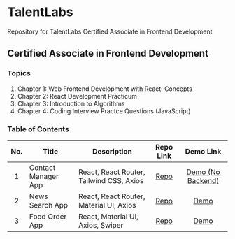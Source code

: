 # TalentLabs

Repository for TalentLabs Certified Associate in Frontend Development

## Certified Associate in Frontend Development

### Topics

1. Chapter 1: Web Frontend Development with React: Concepts
2. Chapter 2: React Development Practicum
3. Chapter 3: Introduction to Algorithms
4. Chapter 4: Coding Interview Practce Questions (JavaScript)

### Table of Contents

| No. | Title               | Description                              |                                                                                         Repo Link                                                                                          |                         Demo Link                         |
| :-: | ------------------- | ---------------------------------------- | :----------------------------------------------------------------------------------------------------------------------------------------------------------------------------------------: | :-------------------------------------------------------: |
|  1  | Contact Manager App | React, React Router, Tailwind CSS, Axios | [Repo](https://github.com/Jun-del/TalentLabs/tree/main/Chapter%201%20-%20Web%20Frontend%20Development%20With%20React%20Concepts/Contact%20Manager%20App%20Project/Contact%20Manager%20App) | [Demo (No Backend)](https://contact-manager.aboutjun.me/) |
|  2  | News Search App     | React, React Router, Material UI, Axios  |                       [Repo](https://github.com/Jun-del/TalentLabs/tree/main/Chapter%202%20-%20React%20Development%20Practicum/News%20Search%20App/news-search-app)                        |             [Demo](https://news.aboutjun.me/)             |
|  3  | Food Order App      | React, Material UI, Axios, Swiper        |                        [Repo](https://github.com/Jun-del/TalentLabs/tree/main/Chapter%202%20-%20React%20Development%20Practicum/Food%20Order%20App/food-order-app)                         |             [Demo](https://food.aboutjun.me/)             |
